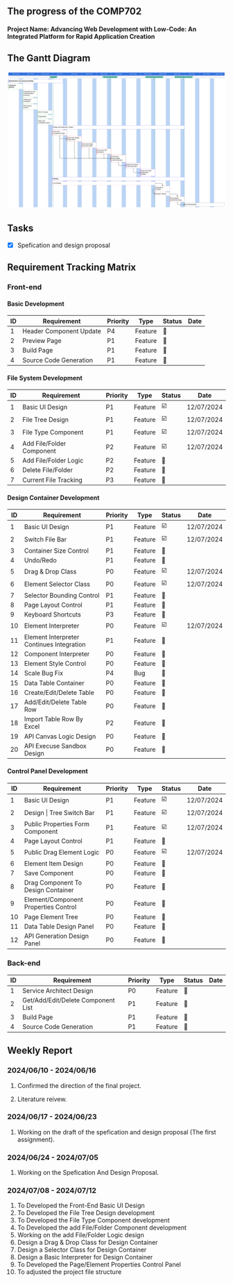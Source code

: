 ## The progress of the COMP702

#### Project Name: Advancing Web Development with Low-Code: An Integrated Platform for Rapid Application Creation

## The Gantt Diagram

![alt text](images/image_1.png)

## Tasks

- [x] Spefication and design proposal

## Requirement Tracking Matrix

### Front-end

#### Basic Development

| ID  | Requirement             | Priority | Type    | Status | Date |
| --- | ----------------------- | -------- | ------- | ------ | ---- |
| 1   | Header Component Update | P4       | Feature | 🔲     |      |
| 2   | Preview Page            | P1       | Feature | 🔲     |      |
| 3   | Build Page              | P1       | Feature | 🔲     |      |
| 4   | Source Code Generation  | P1       | Feature | 🔲     |      |

#### File System Development

| ID  | Requirement               | Priority | Type    | Status | Date       |
| --- | ------------------------- | -------- | ------- | ------ | ---------- |
| 1   | Basic UI Design           | P1       | Feature | ☑️     | 12/07/2024 |
| 2   | File Tree Design          | P1       | Feature | ☑️     | 12/07/2024 |
| 3   | File Type Component       | P1       | Feature | ☑️     | 12/07/2024 |
| 4   | Add File/Folder Component | P2       | Feature | ☑️     | 12/07/2024 |
| 5   | Add File/Folder Logic     | P2       | Feature | 🔲     |            |
| 6   | Delete File/Folder        | P2       | Feature | 🔲     |            |
| 7   | Current File Tracking     | P3       | Feature | 🔲     |            |

#### Design Container Development

| ID  | Requirement                               | Priority | Type    | Status | Date       |
| --- | ----------------------------------------- | -------- | ------- | ------ | ---------- |
| 1   | Basic UI Design                           | P1       | Feature | ☑️     | 12/07/2024 |
| 2   | Switch File Bar                           | P1       | Feature | ☑️     | 12/07/2024 |
| 3   | Container Size Control                    | P1       | Feature | 🔲     |            |
| 4   | Undo/Redo                                 | P1       | Feature | 🔲     |            |
| 5   | Drag & Drop Class                         | P0       | Feature | ☑️     | 12/07/2024 |
| 6   | Element Selector Class                    | P0       | Feature | ☑️     | 12/07/2024 |
| 7   | Selector Bounding Control                 | P1       | Feature | 🔲     |            |
| 8   | Page Layout Control                       | P1       | Feature | 🔲     |            |
| 9   | Keyboard Shortcuts                        | P3       | Feature | 🔲     |            |
| 10  | Element Interpreter                       | P0       | Feature | ☑️     | 12/07/2024 |
| 11  | Element Interpreter Continues Integration | P1       | Feature | 🔲     |            |
| 12  | Component Interpreter                     | P0       | Feature | 🔲     |            |
| 13  | Element Style Control                     | P0       | Feature | 🔲     |            |
| 14  | Scale Bug Fix                             | P4       | Bug     | 🔲     |            |
| 15  | Data Table Container                      | P0       | Feature | 🔲     |            |
| 16  | Create/Edit/Delete Table                  | P0       | Feature | 🔲     |            |
| 17  | Add/Edit/Delete Table Row                 | P0       | Feature | 🔲     |            |
| 18  | Import Table Row By Excel                 | P2       | Feature | 🔲     |            |
| 19  | API Canvas Logic Design                   | P0       | Feature | 🔲     |            |
| 20  | API Execuse Sandbox Design                | P0       | Feature | 🔲     |            |

#### Control Panel Development

| ID  | Requirement                          | Priority | Type    | Status | Date       |
| --- | ------------------------------------ | -------- | ------- | ------ | ---------- |
| 1   | Basic UI Design                      | P1       | Feature | ☑️     | 12/07/2024 |
| 2   | Design \| Tree Switch Bar            | P1       | Feature | ☑️     | 12/07/2024 |
| 3   | Public Properties Form Component     | P1       | Feature | ☑️     | 12/07/2024 |
| 4   | Page Layout Control                  | P1       | Feature | 🔲     |            |
| 5   | Public Drag Element Logic            | P0       | Feature | ☑️     | 12/07/2024 |
| 6   | Element Item Design                  | P0       | Feature | 🔲     |            |
| 7   | Save Component                       | P0       | Feature | 🔲     |            |
| 8   | Drag Component To Design Container   | P0       | Feature | 🔲     |            |
| 9   | Element/Component Properties Control | P0       | Feature | 🔲     |            |
| 10  | Page Element Tree                    | P0       | Feature | 🔲     |            |
| 11  | Data Table Design Panel              | P0       | Feature | 🔲     |            |
| 12  | API Generation Design Panel          | P0       | Feature | 🔲     |            |

### Back-end

| ID  | Requirement                        | Priority | Type    | Status | Date |
| --- | ---------------------------------- | -------- | ------- | ------ | ---- |
| 1   | Service Architect Design           | P0       | Feature | 🔲     |      |
| 2   | Get/Add/Edit/Delete Component List | P1       | Feature | 🔲     |      |
| 3   | Build Page                         | P1       | Feature | 🔲     |      |
| 4   | Source Code Generation             | P1       | Feature | 🔲     |      |

## Weekly Report

### 2024/06/10 - 2024/06/16

1. Confirmed the direction of the final project.

2. Literature reivew.

### 2024/06/17 - 2024/06/23

1. Working on the draft of the spefication and design proposal (The first assignment).

### 2024/06/24 - 2024/07/05

1. Working on the Spefication And Design Proposal.

### 2024/07/08 - 2024/07/12

1. To Developed the Front-End Basic UI Design
2. To Developed the File Tree Design development
3. To Developed the File Type Component development
4. To Developed the add File/Folder Component development
5. Working on the add File/Folder Logic design
6. Design a Drag & Drop Class for Design Container
7. Design a Selector Class for Design Container
8. Design a Basic Interpreter for Design Container
9. To Developed the Page/Element Properties Control Panel
10. To adjusted the project file structure
